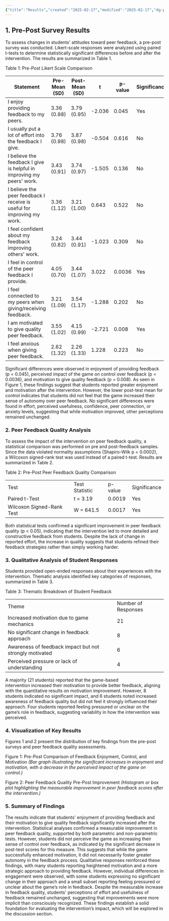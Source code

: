 ```yaml
---
{"title":"Results","created":"2025-02-17","modified":"2025-02-17","dg-publish":true,"permalink":"/50-works/research/results/","dgPassFrontmatter":true,"updated":"2025-02-17"}
---
```



## 1. Pre-Post Survey Results

To assess changes in students' attitudes toward peer feedback, a pre-post survey was conducted. Likert-scale responses were analyzed using paired t-tests to determine statistically significant differences before and after the intervention. The results are summarized in Table 1.

Table 1: Pre-Post Likert Scale Comparison

| Statement                                                              | Pre-Mean (SD) | Post-Mean (SD) | t      | p-value | Significance |
| ---------------------------------------------------------------------- | ------------- | -------------- | ------ | ------- | ------------ |
| I enjoy providing feedback to my peers.                                | 3.36 (0.98)   | 3.79 (0.95)    | -2.036 | 0.045   | Yes          |
| I usually put a lot of effort into the feedback I give.                | 3.76 (0.98)   | 3.87 (0.98)    | -0.504 | 0.616   | No           |
| I believe the feedback I give is helpful in improving my peers' work.  | 3.43 (0.91)   | 3.74 (0.97)    | -1.505 | 0.136   | No           |
| I believe the peer feedback I receive is useful for improving my work. | 3.36 (1.12)   | 3.21 (1.00)    | 0.643  | 0.522   | No           |
| I feel confident about my feedback improving others' work.             | 3.24 (0.82)   | 3.44 (0.91)    | -1.023 | 0.309   | No           |
| I feel in control of the peer feedback I provide.                      | 4.05 (0.70)   | 3.44 (1.07)    | 3.022  | 0.0036  | Yes          |
| I feel connected to my peers when giving/receiving feedback.           | 3.21 (1.09)   | 3.54 (1.17)    | -1.288 | 0.202   | No           |
| I am motivated to give quality peer feedback.                          | 3.55 (1.02)   | 4.15 (0.99)    | -2.721 | 0.008   | Yes          |
| I feel anxious when giving peer feedback.                              | 2.62 (1.32)   | 2.26 (1.33)    | 1.228  | 0.223   | No           |

Significant differences were observed in enjoyment of providing feedback (p = 0.045), perceived impact of the game on control over feedback (p = 0.0036), and motivation to give quality feedback (p = 0.008). As seen in Figure 1, these findings suggest that students reported greater enjoyment and motivation after the intervention. However, the lower post-test mean for control indicates that students did not feel that the game increased their sense of autonomy over peer feedback. No significant differences were found in effort, perceived usefulness, confidence, peer connection, or anxiety levels, suggesting that while motivation improved, other perceptions remained unchanged.

### 2. Peer Feedback Quality Analysis

To assess the impact of the intervention on peer feedback quality, a statistical comparison was performed on pre and post-feedback samples. Since the data violated normality assumptions (Shapiro-Wilk p = 0.0002), a Wilcoxon signed-rank test was used instead of a paired t-test. Results are summarized in Table 2.

Table 2: Pre-Post Peer Feedback Quality Comparison

|   |   |   |   |
|---|---|---|---|
|Test|Test Statistic|p-value|Significance|
|Paired t-Test|t = 3.19|0.0019|Yes|
|Wilcoxon Signed-Rank Test|W = 641.5|0.0017|Yes|

Both statistical tests confirmed a significant improvement in peer feedback quality (p < 0.05), indicating that the intervention led to more detailed and constructive feedback from students. Despite the lack of change in reported effort, the increase in quality suggests that students refined their feedback strategies rather than simply working harder.

### 3. Qualitative Analysis of Student Responses

Students provided open-ended responses about their experiences with the intervention. Thematic analysis identified key categories of responses, summarized in Table 3.

Table 3: Thematic Breakdown of Student Feedback

|   |   |
|---|---|
|Theme|Number of Responses|
|Increased motivation due to game mechanics|21|
|No significant change in feedback approach|8|
|Awareness of feedback impact but not strongly motivated|6|
|Perceived pressure or lack of understanding|4|

A majority (21 students) reported that the game-based intervention increased their motivation to provide better feedback, aligning with the quantitative results on motivation improvement. However, 8 students indicated no significant impact, and 6 students noted increased awareness of feedback quality but did not feel it strongly influenced their approach. Four students reported feeling pressured or unclear on the game’s role in feedback, suggesting variability in how the intervention was perceived.

### 4. Visualization of Key Results

Figures 1 and 2 present the distribution of key findings from the pre-post surveys and peer feedback quality assessments.

Figure 1: Pre-Post Comparison of Feedback Enjoyment, Control, and Motivation
_(Bar graph illustrating the significant increases in enjoyment and motivation, with a decrease in the perceived impact of the game on control.)_

Figure 2: Peer Feedback Quality Pre-Post Improvement
_(Histogram or box plot highlighting the measurable improvement in peer feedback scores after the intervention.)_

### 5. Summary of Findings

The results indicate that students' enjoyment of providing feedback and their motivation to give quality feedback significantly increased after the intervention. Statistical analyses confirmed a measurable improvement in peer feedback quality, supported by both parametric and non-parametric tests. However, students did not perceive the game as increasing their sense of control over feedback, as indicated by the significant decrease in post-test scores for this measure. This suggests that while the game successfully enhanced motivation, it did not necessarily foster greater autonomy in the feedback process. Qualitative responses reinforced these findings, with many students reporting heightened motivation and a more strategic approach to providing feedback. However, individual differences in engagement were observed, with some students expressing no significant change in their approach and a small subset reporting feeling pressured or unclear about the game’s role in feedback. Despite the measurable increase in feedback quality, students' perceptions of effort and usefulness of feedback remained unchanged, suggesting that improvements were more implicit than consciously recognized. These findings establish a solid foundation for evaluating the intervention’s impact, which will be explored in the discussion section.

